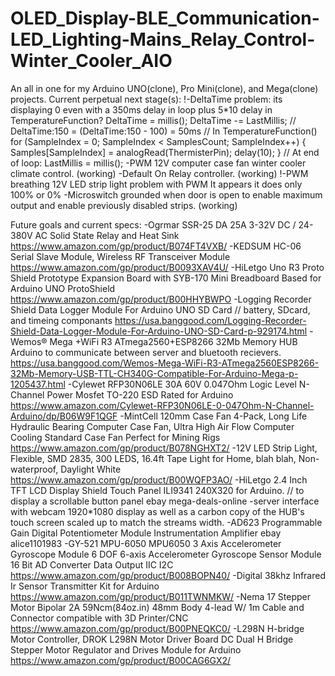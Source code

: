 # OLED_Display-BLE_Communication-LED_Lighting-Mains_Relay_Control-Winter_Cooler_AIO
An all in one for my Arduino UNO(clone), Pro Mini(clone), and Mega(clone) projects.
Current perpetual next stage(s):
	!-DeltaTime problem: its displaying 0 even with a 350ms delay in loop plus 5*10 delay in TemperatureFunction?
			DeltaTime = millis();
			DeltaTime -= LastMillis; // DeltaTime:150 = (DeltaTime:150 - 100) = 50ms
			// In TemperatureFunction()
			for (SampleIndex = 0; SampleIndex < SamplesCount; SampleIndex++) 
			{
				Samples[SampleIndex] = analogRead(ThermisterPin);
				delay(10);
			}
			// At end of loop:
			LastMillis = millis();
	-PWM 12V computer case fan winter cooler climate control. (working)
	-Default On Relay controller. (working)
	!-PWM breathing 12V LED strip light problem with PWM It appears it does only 100% or 0%
	-Microswitch grounded when door is open to enable maximum output and enable previously disabled strips. (working)
	
Future goals and current specs:
	-Ogrmar SSR-25 DA 25A 3-32V DC / 24-380V AC Solid State Relay and Heat Sink
		https://www.amazon.com/gp/product/B074FT4VXB/
	-KEDSUM HC-06 Serial Slave Module, Wireless RF Transceiver Module
		https://www.amazon.com/gp/product/B0093XAV4U/
	-HiLetgo Uno R3 Proto Shield Prototype Expansion Board with SYB-170 Mini Breadboard Based for Arduino UNO ProtoShield
		https://www.amazon.com/gp/product/B00HHYBWPO
	-Logging Recorder Shield Data Logger Module For Arduino UNO SD Card // battery, SDcard, and timeing componants
		https://usa.banggood.com/Logging-Recorder-Shield-Data-Logger-Module-For-Arduino-UNO-SD-Card-p-929174.html
	-Wemos® Mega +WiFi R3 ATmega2560+ESP8266 32Mb Memory HUB Arduino to communicate between server and bluetooth recievers.
		https://usa.banggood.com/Wemos-Mega-WiFi-R3-ATmega2560ESP8266-32Mb-Memory-USB-TTL-CH340G-Compatible-For-Arduino-Mega-p-1205437.html
	-Cylewet RFP30N06LE 30A 60V 0.047Ohm Logic Level N-Channel Power Mosfet TO-220 ESD Rated for Arduino
		https://www.amazon.com/Cylewet-RFP30N06LE-0-047Ohm-N-Channel-Arduino/dp/B06W9F1QGF
	-MintCell 120mm Case Fan 4-Pack, Long Life Hydraulic Bearing Computer Case Fan, Ultra High Air Flow Computer Cooling Standard Case Fan Perfect for Mining Rigs
		https://www.amazon.com/gp/product/B078NGHXT2/
	-12V LED Strip Light, Flexible, SMD 2835, 300 LEDS, 16.4ft Tape Light for Home, blah blah, Non-waterproof, Daylight White
		https://www.amazon.com/gp/product/B00WQFP3AO/
	-HiLetgo 2.4 Inch TFT LCD Display Shield Touch Panel ILI9341 240X320 for Arduino. // to display a scrollable button panel 
		ebay mega-deals-online
	-server interface with webcam 1920*1080 display as well as a carbon copy of the HUB's touch screen scaled up to match the streams width.
	-AD623 Programmable Gain Digital Potentiometer Module Instrumentation Amplifier
		ebay alice1101983
	-GY-521 MPU-6050 MPU6050 3 Axis Accelerometer Gyroscope Module 6 DOF 6-axis Accelerometer Gyroscope Sensor Module 16 Bit AD Converter Data Output IIC I2C
		https://www.amazon.com/gp/product/B008BOPN40/
	-Digital 38khz Infrared Ir Sensor Transmitter Kit for Arduino
		https://www.amazon.com/gp/product/B011TWNMKW/
	-Nema 17 Stepper Motor Bipolar 2A 59Ncm(84oz.in) 48mm Body 4-lead W/ 1m Cable and Connector compatible with 3D Printer/CNC
		https://www.amazon.com/gp/product/B00PNEQKC0/
	-L298N H-bridge Motor Controller, DROK L298N Motor Driver Board DC Dual H Bridge Stepper Motor Regulator and Drives Module for Arduino
		https://www.amazon.com/gp/product/B00CAG6GX2/